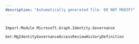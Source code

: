 ```yaml
---
description: "Automatically generated file. DO NOT MODIFY"
---
```


```powershellv2

Import-Module Microsoft.Graph.Identity.Governance

Get-MgIdentityGovernanceAccessReviewHistoryDefinition

```
